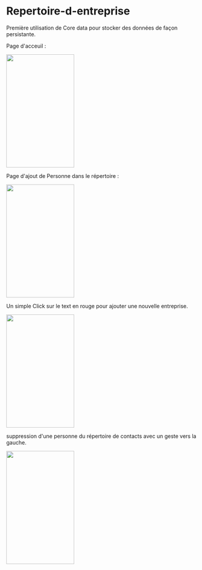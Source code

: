 # Repertoire-d-entreprise
Première utilisation de Core data pour stocker des données de façon persistante.


   Page d'acceuil :

   <img src="https://user-images.githubusercontent.com/34074097/54717382-54988e00-4b58-11e9-855b-11508b763123.png"                     width="180" height="300"/>

   
   Page d'ajout de Personne dans le répertoire :
   
   <img src="https://user-images.githubusercontent.com/34074097/54718961-01283f00-4b5c-11e9-9e85-25f38e68bb54.png"                     width="180" height="300"/>
     
     
   Un simple Click sur le text en rouge pour ajouter une nouvelle entreprise.
     
   <img src="https://user-images.githubusercontent.com/34074097/54717386-55312480-4b58-11e9-8c62-a14a2c155d91.png"                     width="180" height="300"/>
     
   suppression d'une personne du répertoire de contacts avec un geste vers la gauche.
     
   <img src="https://user-images.githubusercontent.com/34074097/54717387-55312480-4b58-11e9-85f4-6c6f48e13999.png"                     width="180" height="300"/>
     
   
  
